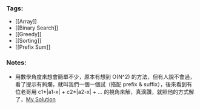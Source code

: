 ### Tags:
- [[Array]]
- [[Binary Search]]
- [[Greedy]]
- [[Sorting]]
- [[Prefix Sum]]
### Notes:
- 用數學角度來想會簡單不少，原本有想到 O(N^2) 的方法，但有人說不會過，看了提示有夠爛，就叫我們一個一個試（搭配 prefix & suffix），後來看到有位老哥用 c1*|a1-x| + c2*|a2-x| + ... 的視角來解，真滴讚，就照他的方式解了，[My Solution](https://leetcode.com/problems/minimum-cost-to-make-array-equal/solutions/3664355/100-time-python3-solution-a-easy-math-perspective/)

